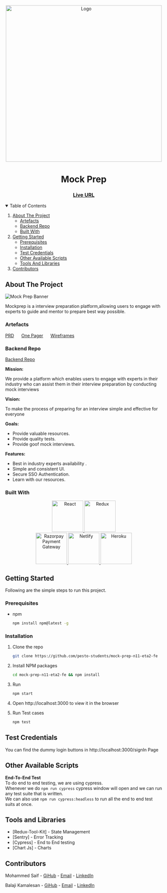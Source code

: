 
<!-- PROJECT LOGO -->
<br />
<p align="center">
    <img src="https://res.cloudinary.com/mock-prep/image/upload/v1638635421/Mockprep/mp_Logo_n7fhp6.png" alt="Logo" width="500" >
</p>

<h1 align="center">Mock Prep</h1>
<h3 align="center">
	<a href="https://mockprep.netlify.app">Live URL</a>
</h3>
  
<!-- TABLE OF CONTENTS -->
<details open="open">
  <summary>Table of Contents</summary>
  <ol>
    <li>
      <a href="#about-the-project">About The Project</a>
      <ul>
        <li><a href="#artefacts">Artefacts</a></li>
        <li><a href="#backend-repo">Backend Repo</a></li>
        <li><a href="#built-with">Built With</a></li>
      </ul>
    </li>
    <li>
      <a href="#getting-started">Getting Started</a>
      <ul>
        <li><a href="#prerequisites">Prerequisites</a></li>
        <li><a href="#installation">Installation</a></li>
        <li><a href="#test-credentials">Test Credentials</a></li>
        <li><a href="#other-available-scripts">Other Available Scripts</a></li>
        <li><a href="#tools-and-libraries">Tools And Libraries</a></li>
      </ul>
    </li>
    <li><a href="#contributors">Contributors</a></li>
  </ol>
</details>

<!-- ABOUT THE PROJECT -->

## About The Project

![Mock Prep Banner](https://res.cloudinary.com/mock-prep/image/upload/v1640396151/Mockprep/topics/banner_plgqpf.gif)

Mockprep is a interview preparation platform,allowing users to engage with experts to guide and mentor to prepare best way possible.

### Artefacts

<a href="https://docs.google.com/document/d/13PP2jubRrUGr-iyKDsSAFyQuZj7SeGrclQT1MzZyCk0/edit?usp=sharing">PRD</a>
&nbsp;&nbsp;&nbsp;&nbsp;
<a href="https://drive.google.com/file/d/1EpXinZXhMikg9_xVgVGVUOQlWYgUnwdb/view?usp=sharing">One Pager</a>
&nbsp;&nbsp;&nbsp;&nbsp;
<a href="https://www.figma.com/file/RNbodcyvgvbJf4LZCu7qmZ/Mock-Prep-Wireframes?node-id=0%3A1">Wireframes</a>
&nbsp;&nbsp;&nbsp;&nbsp;

### Backend Repo

[Backend Repo](https://github.com/pesto-students/mock-prep-n11-eta2-be)

**Mission:**

We provide a platform which enables users to engage with experts in their industry who can assist them in their interview preparation by conducting mock interviews

**Vision:**

To make the process of preparing for an interview simple and effective for everyone

**Goals:**

-  Provide valuable resources.
-  Provide quality tests.
-  Provide goof mock interviews.

**Features:**

- Best in industry experts availability .
- Simple and consistent UI.
- Secure SSO Authentication.
- Learn with our resources.

### Built With

<p align="center">
	<a href="https://reactjs.org/">
		<img src="https://res.cloudinary.com/emarat/image/upload/h_150/v1631867520/react-logo_aiqchy.png" title="React" height="100">
	</a>
	<a href="https://redux.js.org/">
		<img src="https://res.cloudinary.com/emarat/image/upload/h_150/v1631867520/redux-logo_g2vd7e.png" title="Redux" height="100">
	</a>
	<br />
	<a href="https://razorpay.com/">
		<img src="https://res.cloudinary.com/emarat/image/upload/h_150/v1631811211/Razorpay-logo_bzojzt.png" title="Razorpay Payment Gateway" height="100">
	</a>
	<a href="https://www.netlify.com/">
		<img src="https://res.cloudinary.com/emarat/image/upload/h_150/v1631867519/netlify-logo_i6ye1g.png" title="Netlify" height="100">
	</a>
	<a href="https://www.heroku.com/">
		<img src="https://camo.githubusercontent.com/065f065d12a6ba6b2cfcff767aaafd438a7ed5ae615e3ac39051c022cebaa698/68747470733a2f2f63646e2e776f726c64766563746f726c6f676f2e636f6d2f6c6f676f732f6865726f6b752d312e737667" title="Heroku" height="100">
	</a>
</p>

<!-- GETTING STARTED -->

## Getting Started

Following are the simple steps to run this project.

### Prerequisites

- npm
  ```sh
  npm install npm@latest -g
  ```


### Installation

1. Clone the repo
   ```sh
   git clone https://github.com/pesto-students/mock-prep-n11-eta2-fe
   ```

2. Install NPM packages
   ```sh
   cd mock-prep-n11-eta2-fe && npm install
   ```
3. Run
   ```sh
   npm start
   ```
5. Open http://localhost:3000 to view it in the browser

6. Run Test cases
   ```sh
   npm test
   ```

## Test Credentials

You can find the dummy login buttons in http://localhost:3000/signIn Page

## Other Available Scripts

**End-To-End Test**  
To do end to end testing, we are using cypress.  
Whenever we do `npm run cypress` cypress window will open and we can run any test suite that is written.  
We can also use `npm run cypress:headless` to run all the end to end test suits at once.  

<!--Tools-->

## Tools and Libraries 

- [Redux-Tool-Kit] - State Management
- [Sentry] - Error Tracking
- [Cypress] - End to End testing
- [Chart Js] - Charts

<!-- Contributors -->

## Contributors

Mohammed Saif - [GiHub](https://github.com/saifmohammed888) - [Email](mailto:saifmohammed888@gmail.com ) - [LinkedIn](https://www.linkedin.com/in/saifmohammed888/)

Balaji Kamalesan - [GiHub](https://github.com/balaji-kamalesan-au3) - [Email](mailto:balajikamalesan96@gmail.com) - [LinkedIn](https://in.linkedin.com/in/balaji-kamalesan)


